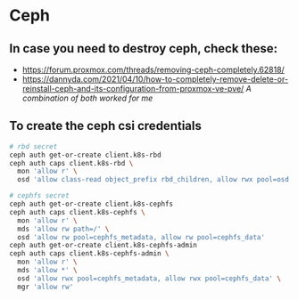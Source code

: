 # Ceph

## In case you need to destroy ceph, check these:
- https://forum.proxmox.com/threads/removing-ceph-completely.62818/
- https://dannyda.com/2021/04/10/how-to-completely-remove-delete-or-reinstall-ceph-and-its-configuration-from-proxmox-ve-pve/
*A combination of both worked for me*

## To create the ceph csi credentials
```bash
# rbd secret
ceph auth get-or-create client.k8s-rbd
ceph auth caps client.k8s-rbd \
  mon 'allow r' \
  osd 'allow class-read object_prefix rbd_children, allow rwx pool=osd'

# cephfs secret
ceph auth get-or-create client.k8s-cephfs
ceph auth caps client.k8s-cephfs \
  mon 'allow r' \
  mds 'allow rw path=/' \
  osd 'allow rw pool=cephfs_metadata, allow rw pool=cephfs_data'
ceph auth get-or-create client.k8s-cephfs-admin
ceph auth caps client.k8s-cephfs-admin \
  mon 'allow r' \
  mds 'allow *' \
  osd 'allow rwx pool=cephfs_metadata, allow rwx pool=cephfs_data' \
  mgr 'allow rw'
```
